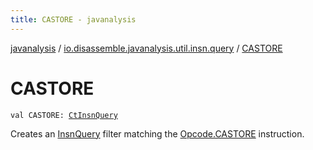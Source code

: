 ```yaml
---
title: CASTORE - javanalysis
---
```


[javanalysis](../index.html) / [io.disassemble.javanalysis.util.insn.query](index.html) / [CASTORE](./-c-a-s-t-o-r-e.html)

# CASTORE

`val CASTORE: `[`CtInsnQuery`](-ct-insn-query/index.html)

Creates an [InsnQuery](-insn-query/index.html) filter matching the [Opcode.CASTORE](#) instruction.

